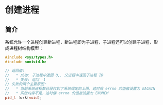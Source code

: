 # 创建进程

## 简介

系统允许一个进程创建新进程，新进程即为子进程，子进程还可以创建子进程，形成进程树结构模型：

```c++
#include <sys/types.h>
#include <unistd.h>

// 返回值:
//   * 成功: 子进程中返回 0,, 父进程中返回子进程 ID
//   * 失败: 返回 -1
// 失败的两个主要原因:
//   * 当前系统进程数已经打到了系统规定的上限，这时候 errno 的值被设置为 EAGAIN
//   * 系统内存不足，这时候 errno 的值被设置为 ENOMEM
pid_t fork(void);
```
